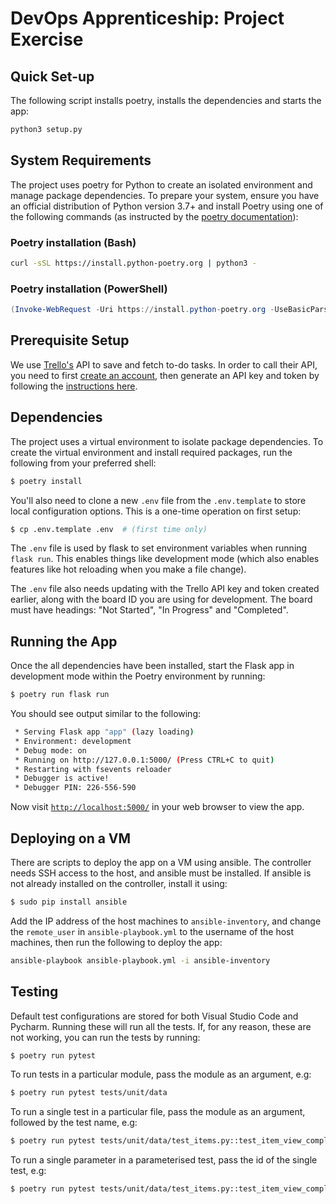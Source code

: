 # DevOps Apprenticeship: Project Exercise

## Quick  Set-up

The following script installs poetry, installs the dependencies and starts the app:
```bash
python3 setup.py
```

## System Requirements

The project uses poetry for Python to create an isolated environment and manage package dependencies. To prepare your 
system, ensure you have an official distribution of Python version 3.7+ and install Poetry using one of the following 
commands (as instructed by the [poetry documentation](https://python-poetry.org/docs/#system-requirements)):

### Poetry installation (Bash)

```bash
curl -sSL https://install.python-poetry.org | python3 -
```

### Poetry installation (PowerShell)

```powershell
(Invoke-WebRequest -Uri https://install.python-poetry.org -UseBasicParsing).Content | python -
```

## Prerequisite Setup

We use [Trello's](https://trello.com/) API to save and fetch to-do tasks. In order to call their API, you need to first 
[create an account](https://trello.com/signup), then generate an API key and token by following the 
[instructions here](https://trello.com/app-key).

## Dependencies

The project uses a virtual environment to isolate package dependencies. To create the virtual environment and install 
required packages, run the following from your preferred shell:

```bash
$ poetry install
```

You'll also need to clone a new `.env` file from the `.env.template` to store local configuration options. This is a 
one-time operation on first setup:

```bash
$ cp .env.template .env  # (first time only)
```

The `.env` file is used by flask to set environment variables when running `flask run`. This enables things like 
development mode (which also enables features like hot reloading when you make a file change).

The `.env` file also needs updating with the Trello API key and token created earlier, along with the board ID you are
using for development. The board must have headings: "Not Started", "In Progress" and "Completed".

## Running the App

Once the all dependencies have been installed, start the Flask app in development mode within the Poetry environment by 
running:
```bash
$ poetry run flask run
```

You should see output similar to the following:
```bash
 * Serving Flask app "app" (lazy loading)
 * Environment: development
 * Debug mode: on
 * Running on http://127.0.0.1:5000/ (Press CTRL+C to quit)
 * Restarting with fsevents reloader
 * Debugger is active!
 * Debugger PIN: 226-556-590
```
Now visit [`http://localhost:5000/`](http://localhost:5000/) in your web browser to view the app.

## Deploying on a VM

There are scripts to deploy the app on a VM using ansible. The controller needs SSH access to the host, and ansible must
be installed. If ansible is not already installed on the controller, install it using:
```bash
$ sudo pip install ansible
```
Add the IP address of the host machines to `ansible-inventory`, and change the `remote_user` in `ansible-playbook.yml`
to the username of the host machines, then run the following to deploy the app:
```bash
ansible-playbook ansible-playbook.yml -i ansible-inventory
```


## Testing

Default test configurations are stored for both Visual Studio Code and Pycharm. Running these will run all the tests.
If, for any reason, these are not working, you can run the tests by running:
```bash
$ poetry run pytest
```
To run tests in a particular module, pass the module as an argument, e.g:
```bash
$ poetry run pytest tests/unit/data
```
To run a single test in a particular file, pass the module as an argument, followed by the test name, e.g:
```bash
$ poetry run pytest tests/unit/data/test_items.py::test_item_view_completed_items
```
To run a single parameter in a parameterised test, pass the id of the single test, e.g:
```bash
$ poetry run pytest tests/unit/data/test_items.py::test_item_view_completed_items["single completed item"]
```